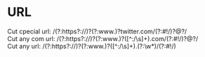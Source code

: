 # URL

Cut cpecial url:  /(?:https?:\/\/)?(?:www\.)?twitter\.com\/(?:#!\/)?@?/    <br />
Cut any com url:  /(?:https?:\/\/)?(?:www\.)?([^:\/\s]+)\.com\/(?:#!\/)?@?/    <br />
Cut any url: /(?:https?:\/\/)?(?:www\.)?([^:/\s]+)\.(?:\w*)\/(?:#!\/)      <br />
